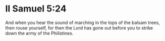 # II Samuel 5:24

And when you hear the sound of marching in the tops of the balsam trees, then rouse yourself, for then the Lord has gone out before you to strike down the army of the Philistines.
